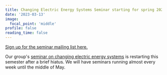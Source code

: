 ```yaml
---
title: Changing Electric Energy Systems Seminar starting for spring 2023
date: '2023-03-13'
image:
  focal_point: 'middle'
profile: false
reading_time: false
---
```

[Sign up for the seminar mailing list here.](https://docs.google.com/forms/d/e/1FAIpQLSeLvsmX7jnGa7BmEs7aQu1OdYwyCqBFkcoO6X9enLhIunNQfg/viewform?usp=send_form)

<!--more-->

Our group's [seminar on changing electric energy systems](https://eesg.mit.edu/eesg_seminar_page/) is restarting this semester after a brief hiatus. We will have seminars running almost every week until the middle of May.
